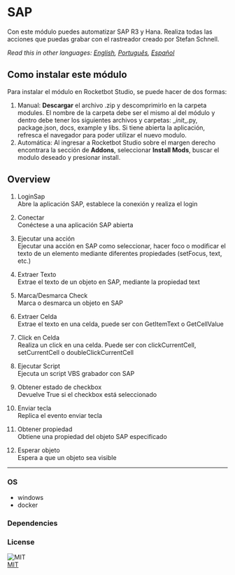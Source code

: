 



# SAP
  
Con este módulo puedes automatizar SAP R3 y Hana. Realiza todas las acciones que puedas grabar con el rastreador creado por Stefan Schnell.  

*Read this in other languages: [English](README.md), [Português](README.pr.md), [Español](README.es.md)*

## Como instalar este módulo
  
Para instalar el módulo en Rocketbot Studio, se puede hacer de dos formas:
1. Manual: __Descargar__ el archivo .zip y descomprimirlo en la carpeta modules. El nombre de la carpeta debe ser el mismo al del módulo y dentro debe tener los siguientes archivos y carpetas: \__init__.py, package.json, docs, example y libs. Si tiene abierta la aplicación, refresca el navegador para poder utilizar el nuevo modulo.
2. Automática: Al ingresar a Rocketbot Studio sobre el margen derecho encontrara la sección de **Addons**, seleccionar **Install Mods**, buscar el modulo deseado y presionar install.  


## Overview


1. LoginSap  
Abre la aplicación SAP, establece la conexión y realiza el login

2. Conectar  
Conéctese a una aplicación SAP abierta

3. Ejecutar una acción  
Ejecutar una acción en SAP como seleccionar, hacer foco o modificar el texto de un elemento mediante diferentes propiedades (setFocus, text, etc.)

4. Extraer Texto  
Extrae el texto de un objeto en SAP, mediante la propiedad text

5. Marca/Desmarca Check  
Marca o desmarca un objeto en SAP

6. Extraer Celda  
Extrae el texto en una celda, puede ser con GetItemText o GetCellValue

7. Click en Celda  
Realiza un click en una celda. Puede ser con clickCurrentCell, setCurrentCell o doubleClickCurrentCell

8. Ejecutar Script  
Ejecuta un script VBS grabador con SAP

9. Obtener estado de checkbox  
Devuelve True si el checkbox está seleccionado

10. Enviar tecla  
Replica el evento enviar tecla

11. Obtener propiedad  
Obtiene una propiedad del objeto SAP especificado

12. Esperar objeto  
Espera a que un objeto sea visible  




----
### OS

- windows
- docker

### Dependencies

### License
  
![MIT](https://camo.githubusercontent.com/107590fac8cbd65071396bb4d04040f76cde5bde/687474703a2f2f696d672e736869656c64732e696f2f3a6c6963656e73652d6d69742d626c75652e7376673f7374796c653d666c61742d737175617265)  
[MIT](http://opensource.org/licenses/mit-license.ph)